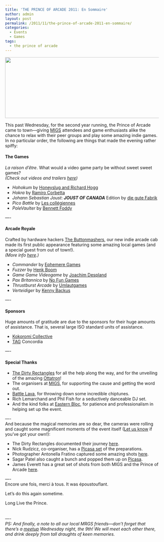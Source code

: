 ```yaml
---
title: 'THE PRINCE OF ARCADE 2011: En Sommaire'
author: admin
layout: post
permalink: /2011/11/the-prince-of-arcade-2011-en-sommaire/
categories:
  - Events
  - Games
tags:
  - the prince of arcade
---
```

<img src="{{ site.baseurl }}/{{ site.oldwpdir }}/uploads/2011/11/PoA-header-web-200x600px.png" alt="" title="PoA" width="600" height="200" class="aligncenter size-full wp-image-274" />

This past Wednesday, for the second year running, the Prince of Arcade came to town&#8212;giving [MIGS][1] attendees and game enthusiasts alike the chance to relax with their peer groups and play some amazing indie games. In no particular order, the following are things that made the evening rather spiffy:

#### The Games

*La raison d&#8217;&ecirc;tre*. What would a video game party be without sweet sweet games?  
*(Check out videos and trailers [here][2])*

*   *Hohokum* by [Honeyslug and Richard Hogg][3]
*   *Hokra* by [Ramiro Corbetta][4]
*   *Johann Sebastian Joust*: ***JOUST OF CANADA*** Edition by [die gute Fabrik][5]
*   *Pico Battle* by [Les collégiennes][6]
*   *PoleVaulter* by [Bennett Foddy][7]

&#8212;-

#### Arcade Royale

Crafted by hardware hackers [The Buttonmashers][8], our new indie arcade cab made its first public appearance featuring some amazing local games (and a special guest from out of town!).  
*(More info [here][9].)*

*   *Commander* by [Ephemere Games][10]
*   *Fuzzer* by [Henk Boom][11]
*   *Game Game Videogame* by [Joachim Despland][12]
*   *Pax Britannica* by [No Fun Games][13]
*   *Thrustburst Arcade* by [Umlautgames][14]
*   *Verteidiger* by [Kenny Backus][15]</em>

&#8212;-

#### Sponsors

Huge amounts of gratitude are due to the sponsors for their huge amounts of assistance. That is, several large ISO standard units of assistance.

*   [Kokoromi Collective][16]
*   [TAG][17] Concordia

&#8212;-

#### Special Thanks

*   [The Dirty Rectangles][18] for all the help along the way, and for the unveiling of the amazing [Ottatron][19]!
*   The organisers at [MIGS][1], for supporting the cause and getting the word out.
*   [Battle Lava][20], for throwing down some incredible chiptunes.
*   Rich Lemarchand and Phil Fish for a seductively danceable DJ set.
*   And the kind folks at [Eastern Bloc][21], for patience and professionalism in helping set up the event.

&#8212;-  
And because the magical memories are so dear, the cameras were rolling and caught some magnificent moments of the event itself ([Let us know][22] if you&#8217;ve got your own!):

*   The Dirty Rectangles documented their journey [here][23].
*   Nick Rudzicz, co-organiser, has a [Picasa set][24] of the preparations.
*   Photographer Antonella Fratino captured some amazing shots [here][25].
*   Sagar Patel also caught a bunch and popped them up on [Picasa][26].
*   James Everett has a great set of shots from both MIGS and the Prince of Arcade [here][27].

&#8212;-  
Encore une fois, merci &agrave; tous. It was &eacute;poustouflant.

Let&#8217;s do this again sometime.

Long Live the Prince.  
&nbsp;  
&nbsp;  
&#8212;-  
*PS: And finally, a note to all our local MRGS friends&#8212;don&#8217;t forget that there&#8217;s a [meetup][28] Wednesday night, the 9th! We will meet each other there, and drink deeply from tall draughts of keen memories.*

 [1]: http://www.sijm.ca
 [2]: http://www.montrealindies.com/?p=251
 [3]: http://hohokum.posterous.com/
 [4]: http://www.ramirocorbetta.com/hokra/
 [5]: http://gutefabrik.com/
 [6]: http://theinstructionlimit.com/games
 [7]: http://www.foddy.net
 [8]: http://buttonmashers.biz
 [9]: http://www.montrealindies.com/?p=261
 [10]: http://ephemeregames.tumblr.com/
 [11]: http://henk.ca/
 [12]: http://www.joachimdespland.com/
 [13]: http://paxbritannica.henk.ca/
 [14]: http://umlautgames.net/
 [15]: http://nihilocrat.tumblr.com/post/12162715975/ludography
 [16]: http://www.kokoromi.org/
 [17]: http://www.tag.hexagram.ca/
 [18]: http://www.dirty-rectangles.com/
 [19]: https://www.youtube.com/watch?v=tV83bMzgPLY
 [20]: http://battlelava.com
 [21]: http://www.easternbloc.ca
 [22]: mailto:inquiriesandbakedgoodsBUTWITHOUTTHISSPAMPART@ORTHISPARTEITHERmontrealindies.com
 [23]: https://imgur.com/a/CsWha
 [24]: https://picasaweb.google.com/110631246957682815660/ThePrinceOfArcade2011
 [25]: https://secure.flickr.com/photos/electric_ant/sets/72157628057927224/with/6315035474/
 [26]: https://picasaweb.google.com/110017857640767372645/PrinceOfArcade2011
 [27]: https://secure.flickr.com/photos/jameseverett/sets/72157627955068483/with/6324292639/
 [28]: http://www.montrealindies.com/?p=242